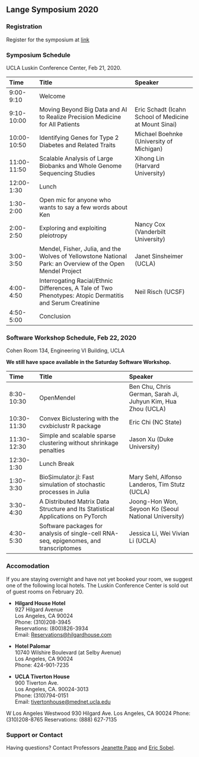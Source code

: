 ## Lange Symposium 2020



### Registration

Register for the symposium at [link](https://docs.google.com/forms/d/17DzSTQWib9Z1vsYPsweHzaS6CX39G_0Lsmc6NpNa8ZQ/edit?ts=5dc053e4)

### Symposium Schedule 

UCLA Luskin Conference Center, Feb 21, 2020.

| Time | Title | Speaker |  
|:-----------|:------------|:------------|  
| 9:00-9:10 | Welcome | |  
| 9:10-10:00 | Moving Beyond Big Data and AI to Realize Precision Medicine for All Patients | Eric Schadt (Icahn School of Medicine at Mount Sinai) |  
| 10:00-10:50 | Identifying Genes for Type 2 Diabetes and Related Traits | Michael Boehnke (University of Michigan) |  
| 11:00-11:50 | Scalable Analysis of Large Biobanks and Whole Genome Sequencing Studies | Xihong Lin (Harvard University) |  
| 12:00-1:30 | Lunch | |  
| 1:30-2:00 | Open mic for anyone who wants to say a few words about Ken |  |  
| 2:00-2:50 | Exploring and exploiting pleiotropy | Nancy Cox (Vanderbilt University) |   
| 3:00-3:50 | Mendel, Fisher, Julia, and the Wolves of Yellowstone National Park: an Overview of the Open Mendel Project | Janet Sinsheimer (UCLA) |  
| 4:00-4:50 | Interrogating Racial/Ethnic Differences, A Tale of Two Phenotypes: Atopic Dermatitis and Serum Creatinine | Neil Risch (UCSF) |   
| 4:50-5:00 | Conclusion | |  

### Software Workshop Schedule, Feb 22, 2020

Cohen Room 134, Engineering VI Building, UCLA

**We still have space available in the Saturday Software Workshop.** 

| Time | Title | Speaker |  
|:-----------|:------------|:------------|  
| 8:30-10:30 | OpenMendel | Ben Chu, Chris German, Sarah Ji, Juhyun Kim, Hua Zhou (UCLA) |  
| 10:30-11:30 | Convex Biclustering with the cvxbiclustr R package | Eric Chi (NC State) |  
| 11:30-12:30 | Simple and scalable sparse clustering without shrinkage penalties | Jason Xu (Duke University) |  
| 12:30-1:30 | Lunch Break | |  
| 1:30-3:30 | BioSimulator.jl: Fast simulation of stochastic processes in Julia | Mary Sehl, Alfonso Landeros, Tim Stutz (UCLA) |  
| 3:30-4:30 | A Distributed Matrix Data Structure and Its Statistical Applications on PyTorch | Joong-Hon Won, Seyoon Ko (Seoul National University) |  
| 4:30-5:30 | Software packages for analysis of single-cell RNA-seq, epigenomes, and transcriptomes | Jessica Li, Wei Vivian Li (UCLA) |  

### Accomodation

If you are staying overnight and have not yet booked your room, we suggest one of the following local hotels. The Luskin Conference Center is sold out of guest rooms on February 20.

- **Hilgard House Hotel**  
927 Hilgard Avenue  
Los Angeles, CA 90024  
Phone: (310)208-3945  
Reservations: (800)826-3934  
Email: Reservations@hilgardhouse.com  

- **Hotel Palomar**  
10740 Wilshire Boulevard (at Selby Avenue)  
Los Angeles, CA 90024  
Phone: 424-901-7235  

- **UCLA Tiverton House**  
900 Tiverton Ave.  
Los Angeles, CA. 90024-3013  
Phone: (310)794-0151  
Email: tivertonhouse@mednet.ucla.edu  

W Los Angeles Westwood
930 Hilgard Ave.
Los Angeles, CA 90024
Phone: (310)208-8765
Reservations: (888) 627-7135

### Support or Contact

Having questions? Contact Professors [Jeanette Papp](mailto:jcpapp@ucla.edu) and [Eric Sobel](mailto:esobel@ucla.edu).
